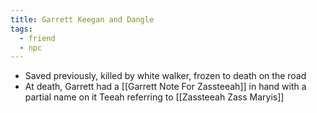 ```yaml
---
title: Garrett Keegan and Dangle
tags:
  - friend
  - npc
---
```



* Saved previously, killed by white walker, frozen to death on the road
* At death, Garrett had a [[Garrett Note For Zassteeah]] in hand with a partial name on it Teeah referring to [[Zassteeah Zass Maryis]]
